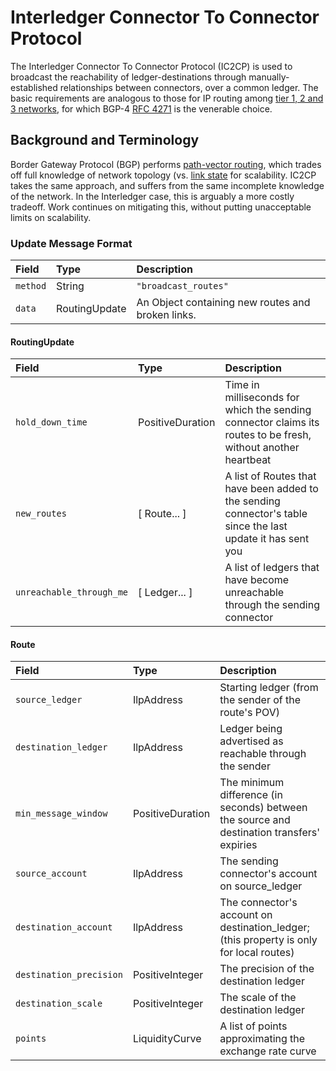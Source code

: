 # Interledger Connector To Connector Protocol

The Interledger Connector To Connector Protocol (IC2CP) is used to broadcast the reachability of ledger-destinations through manually-established relationships between connectors, over a common ledger.  The basic requirements are analogous to those for IP routing among [tier 1, 2 and 3 networks](https://en.wikipedia.org/wiki/Tier_1_network), for which BGP-4 [RFC 4271](https://tools.ietf.org/html/rfc4271) is the venerable choice.  

## Background and Terminology

Border Gateway Protocol (BGP) performs [path-vector routing](https://en.wikipedia.org/wiki/Path_vector_protocol), which trades off full knowledge of network topology (vs. [link state](https://en.wikipedia.org/wiki/Link-state_routing_protocol) for scalability.  IC2CP takes the same approach, and suffers from the same incomplete knowledge of the network.  In the Interledger case, this is arguably a more costly tradeoff.  Work continues on mitigating this, without putting unacceptable limits on scalability.

### Update Message Format

| Field    | Type            | Description |
|:---------|:----------------|:------------|
| `method` | String          | `"broadcast_routes"` |
| `data`   | RoutingUpdate   | An Object containing new routes and broken links. |

#### RoutingUpdate

| Field | Type | Description |
|:------|:-----|:------------|
| `hold_down_time` | PositiveDuration | Time in milliseconds for which the sending connector claims its routes to be fresh, without another heartbeat |
| `new_routes` | [ Route... ] | A list of Routes that have been added to the sending connector's table since the last update it has sent you |
| `unreachable_through_me` | [ Ledger... ] | A list of ledgers that have become unreachable through the sending connector |

#### Route
| Field | Type | Description |
|:------|:-----|:------------|
| `source_ledger` | IlpAddress | Starting ledger (from the sender of the route's POV) |
| `destination_ledger` | IlpAddress | Ledger being advertised as reachable through the sender |
| `min_message_window` | PositiveDuration | The minimum difference (in seconds) between the source and destination transfers' expiries |
| `source_account` | IlpAddress | The sending connector's account on source_ledger |
| `destination_account` | IlpAddress | The connector's account on destination_ledger; (this property is only for local routes) |
| `destination_precision` | PositiveInteger | The precision of the destination ledger |
| `destination_scale` | PositiveInteger | The scale of the destination ledger |
| `points` | LiquidityCurve | A list of points approximating the exchange rate curve |
